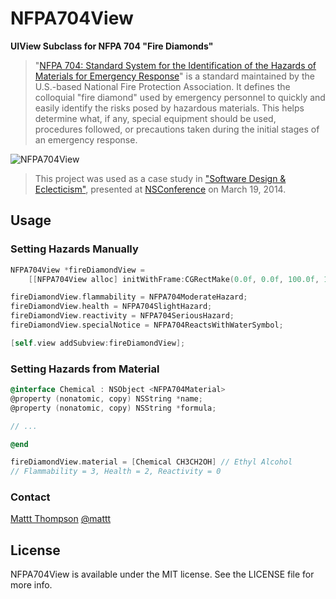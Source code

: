 # NFPA704View

**UIView Subclass for NFPA 704 "Fire Diamonds"**

> "[NFPA 704: Standard System for the Identification of the Hazards of Materials for Emergency Response](http://en.wikipedia.org/wiki/NFPA_704)" is a standard maintained by the U.S.-based National Fire Protection Association. It defines the colloquial "fire diamond" used by emergency personnel to quickly and easily identify the risks posed by hazardous materials. This helps determine what, if any, special equipment should be used, procedures followed, or precautions taken during the initial stages of an emergency response.

![NFPA704View](https://raw.github.com/mattt/NFPA704View/screenshots/example.png)

> This project was used as a case study in ["Software Design & Eclecticism"](https://speakerdeck.com/mattt/software-design-and-eclecticism), presented at [NSConference](http://nsconference.com) on March 19, 2014.

## Usage

### Setting Hazards Manually

```objective-c
NFPA704View *fireDiamondView =
    [[NFPA704View alloc] initWithFrame:CGRectMake(0.0f, 0.0f, 100.0f, 100.0f)];

fireDiamondView.flammability = NFPA704ModerateHazard;
fireDiamondView.health = NFPA704SlightHazard;
fireDiamondView.reactivity = NFPA704SeriousHazard;
fireDiamondView.specialNotice = NFPA704ReactsWithWaterSymbol;

[self.view addSubview:fireDiamondView];
```

### Setting Hazards from Material

```objective-c
@interface Chemical : NSObject <NFPA704Material>
@property (nonatomic, copy) NSString *name;
@property (nonatomic, copy) NSString *formula;

// ...

@end

fireDiamondView.material = [Chemical CH3CH2OH] // Ethyl Alcohol
// Flammability = 3, Health = 2, Reactivity = 0
```

### Contact

[Mattt Thompson](http://github.com/mattt)
[@mattt](https://twitter.com/mattt)

## License

NFPA704View is available under the MIT license. See the LICENSE file for more info.
